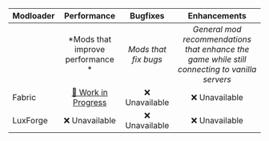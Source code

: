 | Modloader | Performance | Bugfixes | Enhancements |
| --- | :---: | :---: | :---: |
| | *Mods that improve performance * | *Mods that fix bugs* | *General mod recommendations that enhance the game while still connecting to vanilla servers* |
| Fabric | [🚧 Work in Progress](fabric/optimizations.md) | ❌ Unavailable | ❌ Unavailable |
| LuxForge | ❌ Unavailable | ❌ Unavailable | ❌ Unavailable |
